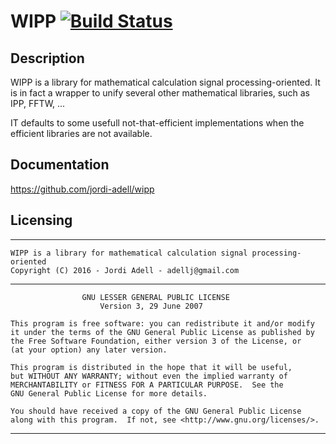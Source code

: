 # WIPP [![Build Status](https://travis-ci.org/jordi-adell/wipp.svg?branch=master)](https://travis-ci.org/jordi-adell/wipp)

## Description

WIPP is a library for mathematical calculation signal processing-oriented.
It is in fact a wrapper to unify several other mathematical libraries, such as IPP, FFTW, ...

IT defaults to some usefull not-that-efficient implementations when
the efficient libraries are not available.

## Documentation
https://github.com/jordi-adell/wipp


## Licensing
--------------------------------------------------------------------------------
    WIPP is a library for mathematical calculation signal processing-oriented
    Copyright (C) 2016 - Jordi Adell - adellj@gmail.com
-----------------------------------------------------------------------------------
                    GNU LESSER GENERAL PUBLIC LICENSE 
                        Version 3, 29 June 2007 

    This program is free software: you can redistribute it and/or modify
    it under the terms of the GNU General Public License as published by
    the Free Software Foundation, either version 3 of the License, or
    (at your option) any later version.

    This program is distributed in the hope that it will be useful,
    but WITHOUT ANY WARRANTY; without even the implied warranty of
    MERCHANTABILITY or FITNESS FOR A PARTICULAR PURPOSE.  See the
    GNU General Public License for more details.

    You should have received a copy of the GNU General Public License
    along with this program.  If not, see <http://www.gnu.org/licenses/>.
-------------------------------------------------------------------------------

